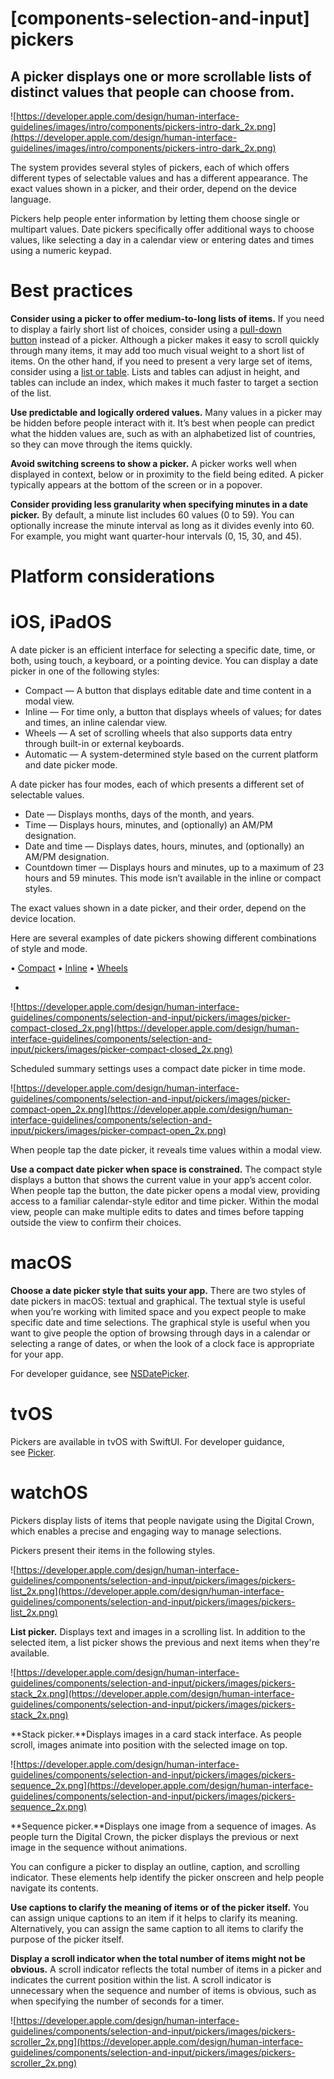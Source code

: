 # **[components-selection-and-input] pickers**

## A picker displays one or more scrollable lists of distinct values that people can choose from.

![https://developer.apple.com/design/human-interface-guidelines/images/intro/components/pickers-intro-dark_2x.png](https://developer.apple.com/design/human-interface-guidelines/images/intro/components/pickers-intro-dark_2x.png)

The system provides several styles of pickers, each of which offers different types of selectable values and has a different appearance. The exact values shown in a picker, and their order, depend on the device language.

Pickers help people enter information by letting them choose single or multipart values. Date pickers specifically offer additional ways to choose values, like selecting a day in a calendar view or entering dates and times using a numeric keypad.

# **Best practices**

**Consider using a picker to offer medium-to-long lists of items.** If you need to display a fairly short list of choices, consider using a [pull-down button](https://developer.apple.com/design/human-interface-guidelines/components/menus-and-actions/pull-down-buttons) instead of a picker. Although a picker makes it easy to scroll quickly through many items, it may add too much visual weight to a short list of items. On the other hand, if you need to present a very large set of items, consider using a [list or table](https://developer.apple.com/design/human-interface-guidelines/components/layout-and-organization/lists-and-tables). Lists and tables can adjust in height, and tables can include an index, which makes it much faster to target a section of the list.

**Use predictable and logically ordered values.** Many values in a picker may be hidden before people interact with it. It’s best when people can predict what the hidden values are, such as with an alphabetized list of countries, so they can move through the items quickly.

**Avoid switching screens to show a picker.** A picker works well when displayed in context, below or in proximity to the field being edited. A picker typically appears at the bottom of the screen or in a popover.

**Consider providing less granularity when specifying minutes in a date picker.** By default, a minute list includes 60 values (0 to 59). You can optionally increase the minute interval as long as it divides evenly into 60. For example, you might want quarter-hour intervals (0, 15, 30, and 45).

# **Platform considerations**

# **iOS, iPadOS**

A date picker is an efficient interface for selecting a specific date, time, or both, using touch, a keyboard, or a pointing device. You can display a date picker in one of the following styles:

- Compact — A button that displays editable date and time content in a modal view.
- Inline — For time only, a button that displays wheels of values; for dates and times, an inline calendar view.
- Wheels — A set of scrolling wheels that also supports data entry through built-in or external keyboards.
- Automatic — A system-determined style based on the current platform and date picker mode.

A date picker has four modes, each of which presents a different set of selectable values.

- Date — Displays months, days of the month, and years.
- Time — Displays hours, minutes, and (optionally) an AM/PM designation.
- Date and time — Displays dates, hours, minutes, and (optionally) an AM/PM designation.
- Countdown timer — Displays hours and minutes, up to a maximum of 23 hours and 59 minutes. This mode isn’t available in the inline or compact styles.

The exact values shown in a date picker, and their order, depend on the device location.

Here are several examples of date pickers showing different combinations of style and mode.

• [Compact](https://developer.apple.com/design/human-interface-guidelines/components/selection-and-input/pickers#)
• [Inline](https://developer.apple.com/design/human-interface-guidelines/components/selection-and-input/pickers#)
• [Wheels](https://developer.apple.com/design/human-interface-guidelines/components/selection-and-input/pickers#)

-

![https://developer.apple.com/design/human-interface-guidelines/components/selection-and-input/pickers/images/picker-compact-closed_2x.png](https://developer.apple.com/design/human-interface-guidelines/components/selection-and-input/pickers/images/picker-compact-closed_2x.png)

Scheduled summary settings uses a compact date picker in time mode.

![https://developer.apple.com/design/human-interface-guidelines/components/selection-and-input/pickers/images/picker-compact-open_2x.png](https://developer.apple.com/design/human-interface-guidelines/components/selection-and-input/pickers/images/picker-compact-open_2x.png)

When people tap the date picker, it reveals time values within a modal view.


**Use a compact date picker when space is constrained.** The compact style displays a button that shows the current value in your app’s accent color. When people tap the button, the date picker opens a modal view, providing access to a familiar calendar-style editor and time picker. Within the modal view, people can make multiple edits to dates and times before tapping outside the view to confirm their choices.

# **macOS**

**Choose a date picker style that suits your app.** There are two styles of date pickers in macOS: textual and graphical. The textual style is useful when you’re working with limited space and you expect people to make specific date and time selections. The graphical style is useful when you want to give people the option of browsing through days in a calendar or selecting a range of dates, or when the look of a clock face is appropriate for your app.

For developer guidance, see [NSDatePicker](https://developer.apple.com/documentation/appkit/nsdatepicker).

# **tvOS**

Pickers are available in tvOS with SwiftUI. For developer guidance, see [Picker](https://developer.apple.com/documentation/swiftui/picker).

# **watchOS**

Pickers display lists of items that people navigate using the Digital Crown, which enables a precise and engaging way to manage selections.

Pickers present their items in the following styles.

![https://developer.apple.com/design/human-interface-guidelines/components/selection-and-input/pickers/images/pickers-list_2x.png](https://developer.apple.com/design/human-interface-guidelines/components/selection-and-input/pickers/images/pickers-list_2x.png)

**List picker.** Displays text and images in a scrolling list. In addition to the selected item, a list picker shows the previous and next items when they're available.

![https://developer.apple.com/design/human-interface-guidelines/components/selection-and-input/pickers/images/pickers-stack_2x.png](https://developer.apple.com/design/human-interface-guidelines/components/selection-and-input/pickers/images/pickers-stack_2x.png)

**Stack picker.**Displays images in a card stack interface. As people scroll, images animate into position with the selected image on top.

![https://developer.apple.com/design/human-interface-guidelines/components/selection-and-input/pickers/images/pickers-sequence_2x.png](https://developer.apple.com/design/human-interface-guidelines/components/selection-and-input/pickers/images/pickers-sequence_2x.png)

**Sequence picker.**Displays one image from a sequence of images. As people turn the Digital Crown, the picker displays the previous or next image in the sequence without animations.

You can configure a picker to display an outline, caption, and scrolling indicator. These elements help identify the picker onscreen and help people navigate its contents.

**Use captions to clarify the meaning of items or of the picker itself.** You can assign unique captions to an item if it helps to clarify its meaning. Alternatively, you can assign the same caption to all items to clarify the purpose of the picker itself.

**Display a scroll indicator when the total number of items might not be obvious.** A scroll indicator reflects the total number of items in a picker and indicates the current position within the list. A scroll indicator is unnecessary when the sequence and number of items is obvious, such as when specifying the number of seconds for a timer.

![https://developer.apple.com/design/human-interface-guidelines/components/selection-and-input/pickers/images/pickers-scroller_2x.png](https://developer.apple.com/design/human-interface-guidelines/components/selection-and-input/pickers/images/pickers-scroller_2x.png)
